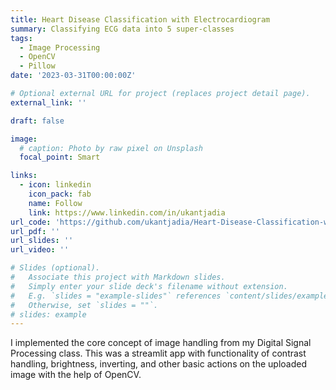 ```yaml
---
title: Heart Disease Classification with Electrocardiogram
summary: Classifying ECG data into 5 super-classes 
tags:
  - Image Processing
  - OpenCV
  - Pillow
date: '2023-03-31T00:00:00Z'

# Optional external URL for project (replaces project detail page).
external_link: ''

draft: false

image:
  # caption: Photo by raw pixel on Unsplash
  focal_point: Smart

links:
  - icon: linkedin
    icon_pack: fab
    name: Follow
    link: https://www.linkedin.com/in/ukantjadia
url_code: 'https://github.com/ukantjadia/Heart-Disease-Classification-with-Electrocardiogram'
url_pdf: ''
url_slides: ''
url_video: ''

# Slides (optional).
#   Associate this project with Markdown slides.
#   Simply enter your slide deck's filename without extension.
#   E.g. `slides = "example-slides"` references `content/slides/example-slides.md`.
#   Otherwise, set `slides = ""`.
# slides: example
---
```



I implemented the core concept of image handling from my Digital Signal Processing class. This was a streamlit app with functionality of contrast handling, brightness, inverting, and other basic actions on the uploaded image with the help of OpenCV.

